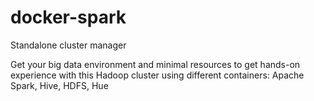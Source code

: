 # docker-spark

Standalone cluster manager

Get your big data environment and minimal resources to get hands-on experience with this Hadoop cluster using different containers: Apache Spark,  Hive, HDFS, Hue


